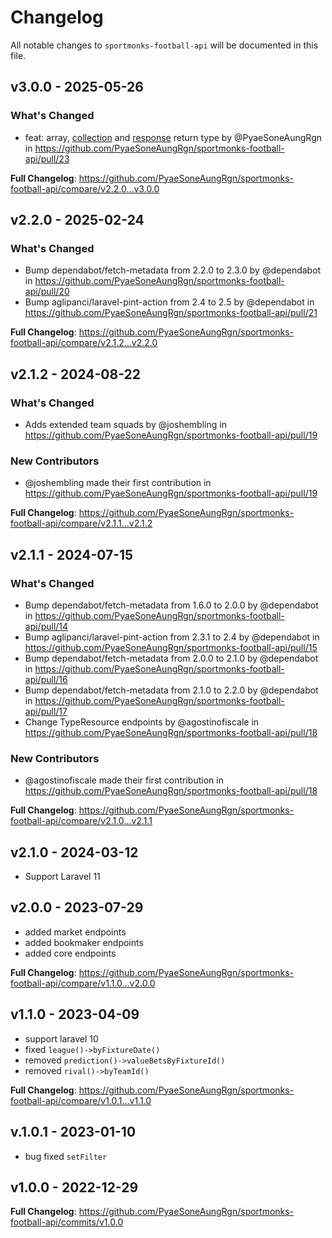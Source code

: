 # Changelog

All notable changes to `sportmonks-football-api` will be documented in this file.

## v3.0.0 - 2025-05-26

### What's Changed

* feat: array, [collection](https://laravel.com/docs/12.x/collections) and [response](https://laravel.com/docs/12.x/http-client#making-requests) return type by @PyaeSoneAungRgn in https://github.com/PyaeSoneAungRgn/sportmonks-football-api/pull/23

**Full Changelog**: https://github.com/PyaeSoneAungRgn/sportmonks-football-api/compare/v2.2.0...v3.0.0

## v2.2.0 - 2025-02-24

### What's Changed

* Bump dependabot/fetch-metadata from 2.2.0 to 2.3.0 by @dependabot in https://github.com/PyaeSoneAungRgn/sportmonks-football-api/pull/20
* Bump aglipanci/laravel-pint-action from 2.4 to 2.5 by @dependabot in https://github.com/PyaeSoneAungRgn/sportmonks-football-api/pull/21

**Full Changelog**: https://github.com/PyaeSoneAungRgn/sportmonks-football-api/compare/v2.1.2...v2.2.0

## v2.1.2 - 2024-08-22

### What's Changed

* Adds extended team squads by @joshembling in https://github.com/PyaeSoneAungRgn/sportmonks-football-api/pull/19

### New Contributors

* @joshembling made their first contribution in https://github.com/PyaeSoneAungRgn/sportmonks-football-api/pull/19

**Full Changelog**: https://github.com/PyaeSoneAungRgn/sportmonks-football-api/compare/v2.1.1...v2.1.2

## v2.1.1 - 2024-07-15

### What's Changed

* Bump dependabot/fetch-metadata from 1.6.0 to 2.0.0 by @dependabot in https://github.com/PyaeSoneAungRgn/sportmonks-football-api/pull/14
* Bump aglipanci/laravel-pint-action from 2.3.1 to 2.4 by @dependabot in https://github.com/PyaeSoneAungRgn/sportmonks-football-api/pull/15
* Bump dependabot/fetch-metadata from 2.0.0 to 2.1.0 by @dependabot in https://github.com/PyaeSoneAungRgn/sportmonks-football-api/pull/16
* Bump dependabot/fetch-metadata from 2.1.0 to 2.2.0 by @dependabot in https://github.com/PyaeSoneAungRgn/sportmonks-football-api/pull/17
* Change TypeResource endpoints by @agostinofiscale in https://github.com/PyaeSoneAungRgn/sportmonks-football-api/pull/18

### New Contributors

* @agostinofiscale made their first contribution in https://github.com/PyaeSoneAungRgn/sportmonks-football-api/pull/18

**Full Changelog**: https://github.com/PyaeSoneAungRgn/sportmonks-football-api/compare/v2.1.0...v2.1.1

## v2.1.0 - 2024-03-12

- Support Laravel 11

## v2.0.0 - 2023-07-29

- added market endpoints
- added bookmaker endpoints
- added core endpoints

**Full Changelog**: https://github.com/PyaeSoneAungRgn/sportmonks-football-api/compare/v1.1.0...v2.0.0

## v1.1.0 - 2023-04-09

- support laravel 10
- fixed `league()->byFixtureDate()`
- removed `prediction()->valueBetsByFixtureId()`
- removed `rival()->byTeamId()`

**Full Changelog**: https://github.com/PyaeSoneAungRgn/sportmonks-football-api/compare/v1.0.1...v1.1.0

## v.1.0.1 - 2023-01-10

- bug fixed `setFilter`

## v1.0.0 - 2022-12-29

**Full Changelog**: https://github.com/PyaeSoneAungRgn/sportmonks-football-api/commits/v1.0.0
